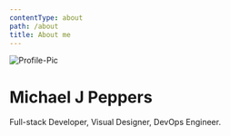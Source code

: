 ```yaml
---
contentType: about
path: /about
title: About me
---
```

![Profile-Pic](/files/mjpeppersdevbest.png)

# Michael J Peppers

Full-stack Developer, Visual Designer, DevOps Engineer.
